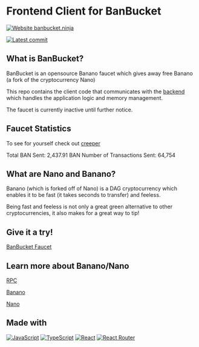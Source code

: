 # Frontend Client for BanBucket

[![Website banbucket.ninja](https://img.shields.io/website-up-down-green-red/https/kevinli23.github.io/banbucket-client.svg)](https://kevinli23.github.io/banbucket-client/)
<!-- [![Total Claims](https://badgen.net/https/banbucket-infoservice.vercel.app/api/totalclaims)](https://www.banbucket.ninja/#/stats)
[![Unique Claims](https://badgen.net/https/banbucket-infoservice.vercel.app/api/uniqueclaims)](https://www.banbucket.ninja/#/stats) -->
[![Latest commit](https://badgen.net/github/last-commit/kevinli23/banbucket-client/main)](https://GitHub.com/kevinli23/banbucket-client/commit/)

## What is BanBucket?

BanBucket is an opensource Banano faucet which gives away free Banano (a fork of the cryptocurrency Nano)

This repo contains the client code that communicates with the [backend](https://github.com/kevinli23/banbucket-backend) which handles the application logic and memory management.

The faucet is currently inactive until further notice.

## Faucet Statistics

To see for yourself check out [creeper](https://creeper.banano.cc/account/ban_1j3rqseffoin7x5z5y1ehaqe1n7todza41kdf4oyga8phps3ea31u39ruchu)

Total BAN Sent: 2,437.91 BAN
Number of Transactions Sent: 64,754

## What are Nano and Banano?

Banano (which is forked off of Nano) is a DAG cryptocurrency which enables it to be fast (it takes seconds to transfer) and feeless.

Being fast and feeless is not only a great green alternative to other cryptocurrencies, it also makes for a great way to tip!

## Give it a try!

[BanBucket Faucet](https://www.banbucket.ninja/)

## Learn more about Banano/Nano

[RPC](https://docs.nano.org/commands/rpc-protocol/)

[Banano](https://banano.cc/)

[Nano](https://nano.org/)

## Made with

[![JavaScript](https://img.shields.io/badge/--F7DF1E?logo=javascript&logoColor=000)](https://www.javascript.com/)
[![TypeScript](https://img.shields.io/badge/--3178C6?logo=typescript&logoColor=ffffff)](https://www.typescriptlang.org/)
[![React](https://img.shields.io/badge/-React.js-61DAFB?logo=react&logoColor=white)](https://reactjs.org/)
[![React Router](https://img.shields.io/badge/-React%20Router-CA4245?logo=react-router&logoColor=white)](https://reactrouter.com/)

